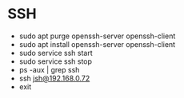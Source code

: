 # SSH

- sudo apt purge openssh-server openssh-client
- sudo apt install openssh-server openssh-client
- sudo service ssh start
- sudo service ssh stop
- ps -aux | grep ssh
- ssh jsh@192.168.0.72
- exit
